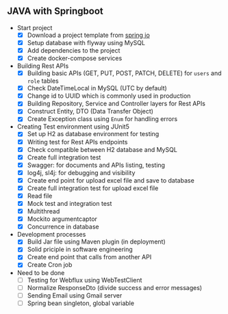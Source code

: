 ## JAVA with Springboot
- Start project
     - [x] Download a project template from [spring io](https://start.spring.io/)
     - [x] Setup database with flyway using MySQL
     - [x] Add dependencies to the project
     - [x] Create docker-compose services 
- Building Rest APIs
     - [x] Building basic APIs (GET, PUT, POST, PATCH, DELETE) for `users` and `role` tables
     - [x] Check DateTimeLocal in MySQL (UTC by default)
     - [x] Change id to UUID which is commonly used in production
     - [x] Building Repository, Service and Controller layers for Rest APIs
     - [x] Construct Entity, DTO (Data Transfer Object)
     - [x] Create Exception class using ``Enum`` for handling errors
- Creating Test environment using JUnit5
     - [x] Set up H2 as database environment for testing
     - [x] Writing test for Rest APIs endpoints
     - [x] Check compatible between H2 database and MySQL
     - [x] Create full integration test       
     - [x] Swagger: for documents and APIs listing, testing
     - [x] log4j, sl4j: for debugging and visibility
     - [x] Create end point for upload excel file and save to database
     - [x] Create full integration test for upload excel file
     - [x] Read file
     - [x] Mock test and integration test
     - [x] Multithread
     - [x] Mockito argumentcaptor 
     - [x] Concurrence in database
- Development processes
     - [x] Build Jar file using Maven plugin (in deployment)
     - [x] Solid priciple in software engineering     
     - [x] Create end point that calls from another API
     - [x] Create Cron job
- Need to be done
     - [ ] Testing for Webflux using WebTestClient
     - [ ] Normalize ResponseDto (divide success and error messages)
     - [ ] Sending Email using Gmail server
     - [ ] Spring bean singleton, global variable